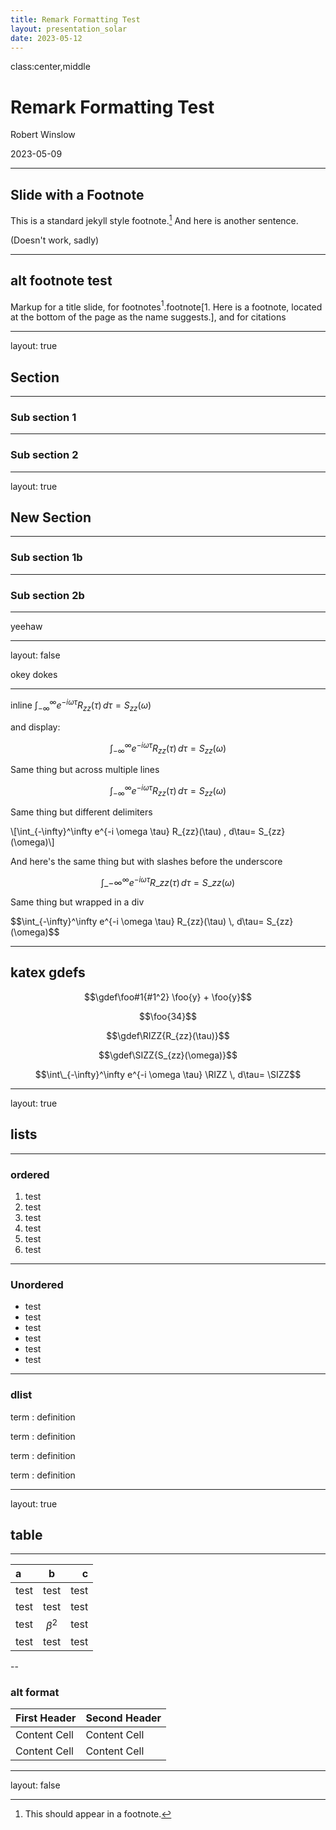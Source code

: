 ```yaml
---
title: Remark Formatting Test
layout: presentation_solar
date: 2023-05-12
---
```


class:center,middle

# Remark Formatting Test

Robert Winslow

2023-05-09

---

## Slide with a Footnote

This is a standard jekyll style footnote.[^footnoteexample]
And here is another sentence.

[^footnoteexample]: This should appear in a footnote.

(Doesn't work, sadly)

---

## alt footnote test


Markup for a title slide, for footnotes$^1$.footnote[$1.$ Here is a footnote, located at the bottom of the page as the name suggests.], and for citations 




---


layout: true

## Section

---

### Sub section 1

---

### Sub section 2


---

layout: true

## New Section

---

### Sub section 1b

---

### Sub section 2b


---

yeehaw

---

layout: false

okey dokes

---


inline $\int_{-\infty}^\infty e^{-i \omega \tau} R_{zz}(\tau) \, d\tau=  S_{zz}(\omega)$

and display:

$$\int_{-\infty}^\infty e^{-i \omega \tau} R_{zz}(\tau) \, d\tau=  S_{zz}(\omega)$$

Same thing but across multiple lines


$$
\int_{-\infty}^\infty 
e^{-i \omega \tau} R_{zz}(\tau) \, d\tau= 
S_{zz}(\omega)$$


Same thing but different delimiters

\\[\int_{-\infty}^\infty e^{-i \omega \tau} R_{zz}(\tau) \, d\tau=  S_{zz}(\omega)\\]



And here's the same thing but with slashes before the underscore

$$\int\_{-\infty}^\infty e^{-i \omega \tau} R\_{zz}(\tau) \, d\tau=  S\_{zz}(\omega)$$


Same thing but wrapped in a div

<div>
$$\int_{-\infty}^\infty e^{-i \omega \tau} R_{zz}(\tau) \, d\tau=  S_{zz}(\omega)$$
</div>


---

## katex gdefs

$$\gdef\foo#1{#1^2} \foo{y} + \foo{y}$$

$$\foo{34}$$

$$\gdef\RIZZ{R_{zz}(\tau)}$$

$$\gdef\SIZZ{S_{zz}(\omega)}$$


$$\int\_{-\infty}^\infty e^{-i \omega \tau} \RIZZ \, d\tau=  \SIZZ$$


---

layout: true

## lists

---

### ordered

1. test
1. test
1. test
1. test
1. test
1. test


---

### Unordered

- test
- test
- test
- test
- test
- test

---

### dlist

term
: definition

term
: definition

term
: definition

term
: definition







---

layout: true

## table


---

| a | b | c |
|:--|:-:|--:|
| test | test | test |
| test | test | test |
| test | $\beta^2$ | test |
| test | test | test |

--

### alt format

First Header  | Second Header
------------- | -------------
Content Cell  | Content Cell
Content Cell  | Content Cell




---

layout: false


